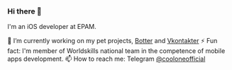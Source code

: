 ### Hi there 👋

I'm an iOS developer at EPAM.

🔭 I’m currently working on my pet projects, [Botter](https://github.com/CoolONEOfficial/Botter) and [Vkontakter](https://github.com/CoolONEOfficial/Vkontakter)
⚡ Fun fact: I'm member of Worldskills national team in the competence of mobile apps development.
📫 How to reach me: Telegram [@cooloneofficial](https://t.me/cooloneofficial)

